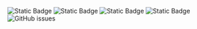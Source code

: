 ![Static Badge](https://img.shields.io/badge/blacklists-60-000000) ![Static Badge](https://img.shields.io/badge/blacklisted-3132692-cc0000) ![Static Badge](https://img.shields.io/badge/whitelisted-2243-00CC00) ![Static Badge](https://img.shields.io/badge/streaming_blacklist-28107-000000) ![GitHub issues](https://img.shields.io/github/issues/fabriziosalmi/blacklists)
